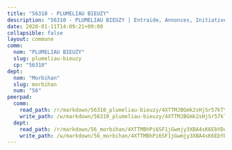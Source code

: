 ```yaml
---
title: "56310 - PLUMELIAU BIEUZY"
description: "56310 - PLUMELIAU BIEUZY | Entraide, Annonces, Initiatives"
date: 2020-01-11T14:09:21+09:00
collapsible: false
layout: commune
comm:
  nom: "PLUMELIAU BIEUZY"
  slug: plumeliau-bieuzy
  cp: "56310"
dept:
  nom: "Morbihan"
  slug: morbihan
  num: "56"
peerpad:
  comm:
    read_path: /r/markdown/56310_plumeliau-bieuzy/4XTTMJBGmk2sHjSr57kTYcHyReFMGrksERksnNvgVTzxj6RSU
    write_path: /w/markdown/56310_plumeliau-bieuzy/4XTTMJBGmk2sHjSr57kTYcHyReFMGrksERksnNvgVTzxj6RSU-K3TgUbcAzbT5c14c1nQbLeEANyh6iVSAdtRTsDMgtqFMeTdt34MCjtTxoGHjt2Ayk9zvxmqRFLKCyQKWRsqttRCQGR8Ty2CGM2TKvF5qC7LmkeNvMdeoiuR7jZTcqtdeqfAndKmW
  dept:
    read_path: /r/markdown/56_morbihan/4XTTMBhPi6SF1jGwmjy3XBA4sK6EbYDun44EYwF3irZ7aBa5U
    write_path: /w/markdown/56_morbihan/4XTTMBhPi6SF1jGwmjy3XBA4sK6EbYDun44EYwF3irZ7aBa5U-K3TgV3HyhWtqSpmJ2GGLPRtHigVTcxkFRVLMX5R66UyRAN55PNUQgmTNwaDuJmWps9EVWQzncDySYbA7Pg7qEdRXsayrZysPHK4HeKM3FG1U8vQvyUvaDoFo4L4Z8coFC71q4zES
---
```


